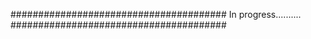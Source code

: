 #######################################
In progress..........
#######################################
